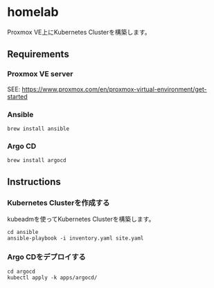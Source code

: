 # homelab

Proxmox VE上にKubernetes Clusterを構築します。

## Requirements

### Proxmox VE server

SEE: https://www.proxmox.com/en/proxmox-virtual-environment/get-started

### Ansible

```
brew install ansible
```

### Argo CD

```
brew install argocd
```

## Instructions

### Kubernetes Clusterを作成する

kubeadmを使ってKubernetes Clusterを構築します。

```
cd ansible
ansible-playbook -i inventory.yaml site.yaml
```

### Argo CDをデプロイする

```
cd argocd
kubectl apply -k apps/argocd/
```
